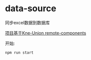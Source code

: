 # data-source

同步excel数据到数据库

[项目基于Kne-Union remote-components](https://www.kne-union.top/#/components)

开始:

```shell
npm run start
```
